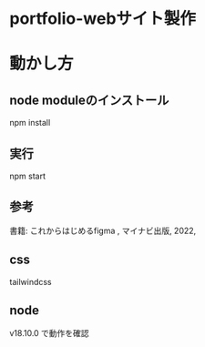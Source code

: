 # portfolio-webサイト製作

# 動かし方
## node moduleのインストール
npm install
## 実行
npm start

## 参考
書籍:
これからはじめるfigma , マイナビ出版, 2022,

## css
tailwindcss

## node
v18.10.0
で動作を確認
